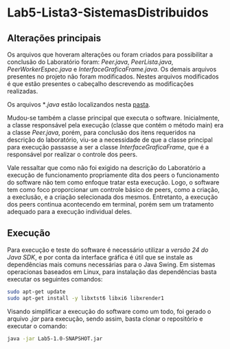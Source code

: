 # Lab5-Lista3-SistemasDistribuidos
## Alterações principais 
Os arquivos que hoveram alterações ou foram criados para possibilitar a conclusão do Laboratório foram: *Peer.java*, *PeerLista.java*, *PeerWorkerEspec.java* e *InterfaceGraficaFrame.java*. Os demais arquivos presentes no projeto não foram modificados. Nestes arquivos modificados é que estão presentes o cabeçalho descrevendo as modificações realizadas.

Os arquivos **.java* estão localizandos nesta [pasta](https://github.com/filipeparreira/Lab5-Lista3-SistemasDistribuidos/tree/main/Lab5/src/main/java/com/lista3/lab5).

Mudou-se também a classe principal que executa o software. Inicialmente, a classe responsável pela execução (classe que contém o método main) era a classe *Peer.java*, porém, para conclusão dos itens requeridos na descrição do laboratório, viu-se a necessidade de que a classe principal para execução passasse a ser a classe *InterfaceGraficaFrame*, que é a responsável por realizar o controle dos peers.

Vale ressaltar que como não foi exigido na descrição do Laboratório a execução de funcionamento propriamente dita dos peers o funcionamento do software não tem como enfoque tratar esta execução. Logo, o software tem como foco proporcionar um controle básico de peers, como a criação, a execlusão, e a criação selecionada dos mesmos. Entretanto, a execução dos peers continua acontecendo em terminal, porém sem um tratamento adequado para a execução individual deles.

## Execução
Para execução e teste do software é necessário utilizar a *versão 24 do Java SDK*, e por conta da interface gráfica é útil que se instale as dependências mais comuns necessárias para o Java Swing. Em sistemas operacionas baseados em Linux, para instalação das dependências basta executar os seguintes comandos: 
```bash
sudo apt-get update
sudo apt-get install -y libxtst6 libxi6 libxrender1
```  
Visando simplificar a execução do software como um todo, foi gerado o arquivo *.jar* para execução, sendo assim, basta clonar o repositório e executar o comando:  
```bash
java -jar Lab5-1.0-SNAPSHOT.jar
```  


